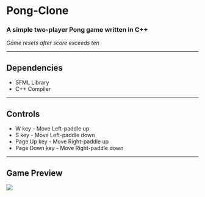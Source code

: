 # Pong-Clone

### A simple two-player Pong game written in C++
*Game resets after score exceeds ten*

---

## Dependencies
- SFML Library
- C++ Compiler

---

## Controls
- W key  - Move Left-paddle up
- S key  - Move Left-paddle down
- Page Up key - Move Right-paddle up
- Page Down key - Move Right-paddle down


---

## Game Preview

![](https://github.com/Karansemwal/Pong-Clone/blob/main/img/Pong_game_clip.gif)
